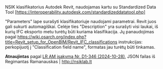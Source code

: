 NSIK klasifikatorius Autodek Revit, naudojamas kartu su Standardized Data Tool [https://interoperability.autodesk.com/standardizeddatatool.php]

"Parameters" lape surašyti klasifikatoriuje naudojami parametrai. Revit juos gali sukurti automagiškai. Celėje ties "Description" yra surašyti visi laukai, iš kurių IFC eksporto metu turėtų būti kuriama klasifikacija. Jų panaudojimas pagal https://wiki.osarch.org/index.php?title=Revit_setup_for_OpenBIM/Revit_IFC_classifications instrukcijas: perkopijuotį į "Classification field name", formatas jau turėtų būti tinkamas.


**Atnaujintas** pagal [LR AM įsakymą Nr. D1-346 (2024-10-28)](https://www.e-tar.lt/portal/lt/legalAct/ad902000952f11efa605b9842742bf37), JSON failas iš Regimantas Ramanauskas | <http://nsiklab.lt>
